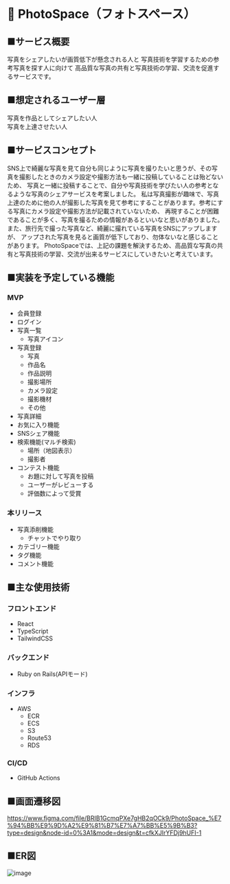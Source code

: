 # 📸 PhotoSpace（フォトスペース）

## ■サービス概要

写真をシェアしたいが画質低下が懸念される人と
写真技術を学習するための参考写真を探す人に向けて
高品質な写真の共有と写真技術の学習、交流を促進するサービスです。

## ■想定されるユーザー層

写真を作品としてシェアしたい人  
写真を上達させたい人

## ■サービスコンセプト

SNS上で綺麗な写真を見て自分も同じように写真を撮りたいと思うが、その写真を撮影したときのカメラ設定や撮影方法も一緒に投稿していることは殆どないため、
写真と一緒に投稿することで、自分や写真技術を学びたい人の参考となるような写真のシェアサービスを考案しました。
私は写真撮影が趣味で、写真上達のために他の人が撮影した写真を見て参考にすることがあります。参考にする写真にカメラ設定や撮影方法が記載されていないため、
再現することが困難であることが多く、写真を撮るための情報があるといいなと思いがありました。また、旅行先で撮った写真など、綺麗に撮れている写真をSNSにアップしますが、
アップされた写真を見ると画質が低下しており、勿体ないなと感じることがあります。
PhotoSpaceでは、上記の課題を解決するため、高品質な写真の共有と写真技術の学習、交流が出来るサービスにしていきたいと考えています。

## ■実装を予定している機能

### MVP
- 会員登録
- ログイン
- 写真一覧
  - 写真アイコン
- 写真登録
  - 写真
  - 作品名
  - 作品説明
  - 撮影場所
  - カメラ設定
  - 撮影機材
  - その他
- 写真詳細
- お気に入り機能
- SNSシェア機能
- 検索機能(マルチ検索)
  - 場所（地図表示）
  - 撮影者
- コンテスト機能
  - お題に対して写真を投稿
  - ユーザーがレビューする
  - 評価数によって受賞


### 本リリース
- 写真添削機能
  - チャットでやり取り
- カテゴリー機能
- タグ機能
- コメント機能


## ■主な使用技術
### フロントエンド
- React
- TypeScript
- TailwindCSS
### バックエンド
- Ruby on Rails(APIモード)
### インフラ
- AWS
  - ECR
  - ECS
  - S3
  - Route53
  - RDS
### CI/CD
- GitHub Actions
  
## ■画面遷移図
https://www.figma.com/file/BRIB1GcmqPXe7gHB2qOCk9/PhotoSpace_%E7%94%BB%E9%9D%A2%E9%81%B7%E7%A7%BB%E5%9B%B3?type=design&node-id=0%3A1&mode=design&t=cfkXJIrYFDj9hUFI-1

## ■ER図
![image](https://github.com/kyohei328/PhotoSpace/assets/125413388/548fcddf-13db-4224-b048-c892121941d1)
